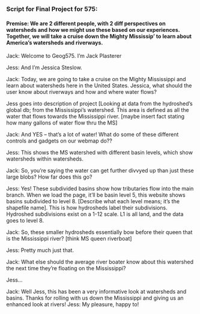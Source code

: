 ### Script for Final Project for 575:

#### Premise: We are 2 different people, with 2 diff perspectives on watersheds and how we might use these based on our experiences. Together, we will take a cruise down the Mighty Mississip’ to learn about America’s watersheds and riverways.

Jack: Welcome to Geog575. I’m Jack Plasterer

Jess: And I’m Jessica Steslow. 

Jack: Today, we are going to take a cruise on the Mighty Mississippi and learn about watersheds here in the United States. Jessica, what should the user know about riverways and how and where water flows?

Jess goes into description of project [Looking at data from the hydroshed’s global db; from the Mississippi’s watershed. This area is defined as all the water that flows towards the Mississippi river. [maybe insert fact stating how many gallons of water flow thru the MS]

Jack: And YES – that’s a lot of water! What do some of these different controls and gadgets on our webmap do??

Jess: This shows the MS watershed with different basin levels, which show watersheds within watersheds.

Jack: So, you’re saying the water can get further divvyed up than just these large blobs? How far does this go?

Jess: Yes! These subdivided basins show how tributaries flow into the main branch. When we load the page, it’ll be basin level 5, this website shows basins subdivided to level 8. [Describe what each level means; it’s the shapefile name]. This is how hydrosheds label their subdivisions. Hydroshed subdivisions exist on a 1-12 scale. L1 is all land, and the data goes to level 8.

Jack: So, these smaller hydrosheds essentially bow before their queen that is the Mississippi river? [think MS queen riverboat]

Jess: Pretty much just that.  

Jack: What else should the average river boater know about this watershed the next time they’re floating on the Mississippi?

Jess…

Jack: Well Jess, this has been a very informative look at watersheds and basins. Thanks for rolling with us down the Mississippi and giving us an enhanced look at rivers!
Jess: My pleasure, happy to!
